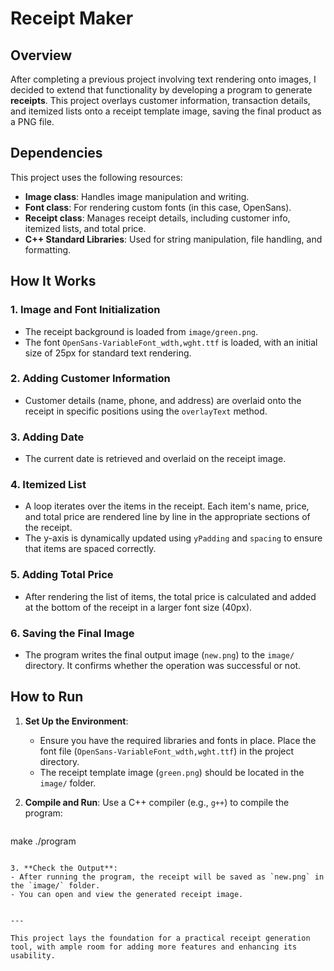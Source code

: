 # Receipt Maker

## Overview

After completing a previous project involving text rendering onto images, I decided to extend that functionality by developing a program to generate **receipts**. This project overlays customer information, transaction details, and itemized lists onto a receipt template image, saving the final product as a PNG file.


## Dependencies

This project uses the following resources:
- **Image class**: Handles image manipulation and writing.
- **Font class**: For rendering custom fonts (in this case, OpenSans).
- **Receipt class**: Manages receipt details, including customer info, itemized lists, and total price.
- **C++ Standard Libraries**: Used for string manipulation, file handling, and formatting.

## How It Works

### 1. **Image and Font Initialization**
   - The receipt background is loaded from `image/green.png`.
   - The font `OpenSans-VariableFont_wdth,wght.ttf` is loaded, with an initial size of 25px for standard text rendering.

### 2. **Adding Customer Information**
   - Customer details (name, phone, and address) are overlaid onto the receipt in specific positions using the `overlayText` method.

### 3. **Adding Date**
   - The current date is retrieved and overlaid on the receipt image.

### 4. **Itemized List**
   - A loop iterates over the items in the receipt. Each item's name, price, and total price are rendered line by line in the appropriate sections of the receipt.
   - The y-axis is dynamically updated using `yPadding` and `spacing` to ensure that items are spaced correctly.

### 5. **Adding Total Price**
   - After rendering the list of items, the total price is calculated and added at the bottom of the receipt in a larger font size (40px).

### 6. **Saving the Final Image**
   - The program writes the final output image (`new.png`) to the `image/` directory. It confirms whether the operation was successful or not.

## How to Run

1. **Set Up the Environment**:
   - Ensure you have the required libraries and fonts in place. Place the font file (`OpenSans-VariableFont_wdth,wght.ttf`) in the project directory.
   - The receipt template image (`green.png`) should be located in the `image/` folder.

2. **Compile and Run**:
   Use a C++ compiler (e.g., `g++`) to compile the program:
   
   ```bash
  make
 ./program
   ```

3. **Check the Output**:
   - After running the program, the receipt will be saved as `new.png` in the `image/` folder.
   - You can open and view the generated receipt image.


---

This project lays the foundation for a practical receipt generation tool, with ample room for adding more features and enhancing its usability.